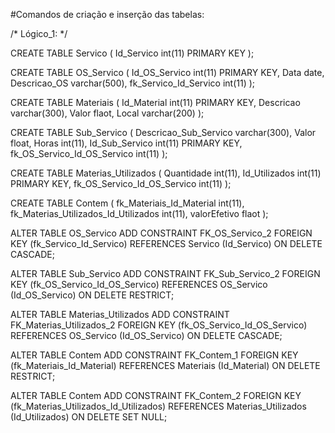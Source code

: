 #Comandos de criação e inserção das tabelas:

/* Lógico_1: */

CREATE TABLE Servico (
    Id_Servico int(11) PRIMARY KEY
);

CREATE TABLE OS_Servico (
    Id_OS_Servico int(11) PRIMARY KEY,
    Data date,
    Descricao_OS varchar(500),
    fk_Servico_Id_Servico int(11)
);

CREATE TABLE Materiais (
    Id_Material int(11) PRIMARY KEY,
    Descricao varchar(300),
    Valor flaot,
    Local varchar(200)
);

CREATE TABLE Sub_Servico (
    Descricao_Sub_Servico varchar(300),
    Valor float,
    Horas int(11),
    Id_Sub_Servico int(11) PRIMARY KEY,
    fk_OS_Servico_Id_OS_Servico int(11)
);

CREATE TABLE Materias_Utilizados (
    Quantidade int(11),
    Id_Utilizados int(11) PRIMARY KEY,
    fk_OS_Servico_Id_OS_Servico int(11)
);

CREATE TABLE Contem (
    fk_Materiais_Id_Material int(11),
    fk_Materias_Utilizados_Id_Utilizados int(11),
    valorEfetivo flaot
);
 
ALTER TABLE OS_Servico ADD CONSTRAINT FK_OS_Servico_2
    FOREIGN KEY (fk_Servico_Id_Servico)
    REFERENCES Servico (Id_Servico)
    ON DELETE CASCADE;
 
ALTER TABLE Sub_Servico ADD CONSTRAINT FK_Sub_Servico_2
    FOREIGN KEY (fk_OS_Servico_Id_OS_Servico)
    REFERENCES OS_Servico (Id_OS_Servico)
    ON DELETE RESTRICT;
 
ALTER TABLE Materias_Utilizados ADD CONSTRAINT FK_Materias_Utilizados_2
    FOREIGN KEY (fk_OS_Servico_Id_OS_Servico)
    REFERENCES OS_Servico (Id_OS_Servico)
    ON DELETE CASCADE;
 
ALTER TABLE Contem ADD CONSTRAINT FK_Contem_1
    FOREIGN KEY (fk_Materiais_Id_Material)
    REFERENCES Materiais (Id_Material)
    ON DELETE RESTRICT;
 
ALTER TABLE Contem ADD CONSTRAINT FK_Contem_2
    FOREIGN KEY (fk_Materias_Utilizados_Id_Utilizados)
    REFERENCES Materias_Utilizados (Id_Utilizados)
    ON DELETE SET NULL;

